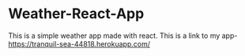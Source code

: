 # Weather-React-App
 This is a simple weather app made with react.
 This is a link to my app-https://tranquil-sea-44818.herokuapp.com/

